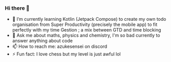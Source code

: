 ### Hi there 👋






- 🌱 I’m currently learning Kotlin (Jetpack Compose) to create my own todo organisation from Super Productivity (precisely the mobile app) to fit perfectly with my time Gestion ; a mix between GTD and time blocking
- 💬 Ask me about maths, physics and chemistry, I'm so bad currently to answer anything about code
- 📫 How to reach me: azukesensei on discord
- ⚡ Fun fact: I love chess but my level is just awful lol

